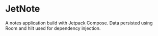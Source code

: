 # JetNote
A notes application build with Jetpack Compose.
Data persisted using Room and hilt used for dependency injection.
